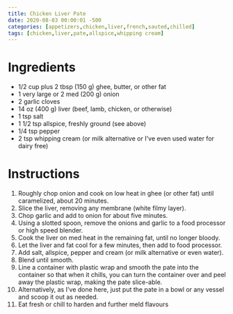 ```yaml
---
title: Chicken Liver Pate
date: 2020-08-03 00:00:01 -500
categories: [appetizers,chicken,liver,french,sauted,chilled]
tags: [chicken,liver,pate,allspice,whipping cream]
---
```


# Ingredients

* 1/2 cup plus 2 tbsp (150 g) ghee, butter, or other fat
* 1 very large or 2 med (200 g) onion
* 2 garlic cloves
* 14 oz (400 g) liver (beef, lamb, chicken, or otherwise)
* 1 tsp salt
* 1 1/2 tsp allspice, freshly ground (see above)
* 1/4 tsp pepper
* 2 tsp whipping cream (or milk alternative or I've even used water for dairy free)

# Instructions

1. Roughly chop onion and cook on low heat in ghee (or other fat) until caramelized, about 20 minutes.
2. Slice the liver, removing any membrane (white filmy layer).
3. Chop garlic and add to onion for about five minutes.
4. Using a slotted spoon, remove the onions and garlic to a food processor or high speed blender.
5. Cook the liver on med heat in the remaining fat, until no longer bloody.
6. Let the liver and fat cool for a few minutes, then add to food processor.
7. Add salt, allspice, pepper and cream (or milk alternative or even water).
8. Blend until smooth.
9. Line a container with plastic wrap and smooth the pate into the container so that when it chills, you can turn the container over and peel away the plastic wrap, making the pate slice-able.
10. Alternatively, as I've done here, just put the pate in a bowl or any vessel and scoop it out as needed.
11. Eat fresh or chill to harden and further meld flavours
